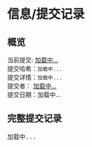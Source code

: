 # 信息/提交记录
## 概览
当前提交:
<span>
    <a id="github-commit-link2" href="#" target="_blank">
        <span id="github-commit2">加载中...</span>
    </a>
</span>
<br>
提交哈希：<code id="github-commit-full-hash">加载中...</code>
<br>
提交详情：<code id="github-commit-message">加载中...</code>
<br>
提交者：
<span>
    <a id="github-commit-author-link" href="#" target="_blank">
        <span id="github-commit-author">加载中...</span>
    </a>
</span>
<br>
提交日期：<span id="github-commit-date">加载中...</span>
<br>

## 完整提交记录
<pre id="github-commit-full">加载中...</pre>


<script>
    async function loadCommitStats2() {
        try {
            // 第零步：检查域名（甚至本地）
            const statsElement = document.getElementById('github-commit2'); // 查找 id
            const link = document.getElementById('github-commit-link2'); // 查找 id

            const hashElement = document.getElementById('github-commit-hash'); // 查找 id
            const fullHashElement = document.getElementById('github-commit-full-hash'); // 查找 id
            const messageElement = document.getElementById('github-commit-message'); // 查找 id
            const authorElement = document.getElementById('github-commit-author'); // 查找 id
            const dateElement = document.getElementById('github-commit-date'); // 查找 id
            const urlElement = document.getElementById('github-commit-url'); // 查找 id
            const authorElementUrl = document.getElementById('github-commit-author-link'); // 查找 id
            const fullElement = document.getElementById('github-commit-full'); // 查找 id

            if (!window.location.hostname.includes('localhost') && !window.location.hostname.includes('adclosenn.top')) {
                statsElement.textContent = 'Err. invalid domain name';
            }
            // 第一步：调用 API                
            const githubResponse = await fetch(`https://api.adclosenn.top/.netlify/functions/commit`);

            if (!githubResponse.ok) {
                throw new Error('获取信息失败');
            }

            const Data = await githubResponse.json();

            // 第二步：获取 Commit 数据
            const latestCommit = Data
            
            const commitData = {
                hash: latestCommit.sha.slice(0, 7),
                fullHash: latestCommit.sha,
                message: latestCommit.commit.message.split('\n')[0],
                author: latestCommit.commit.author.name,
                date: latestCommit.commit.author.date,
                url: latestCommit.html_url
            };
            
            
            if (statsElement) {
                statsElement.textContent = `${Data.sha.slice(0,7)}`;
            }
            
            if (hashElement) {
                hashElement.textContent = commitData.hash;
            }

            if (fullHashElement) {
                fullHashElement.textContent = commitData.fullHash;
            }
            if (messageElement) {
                messageElement.textContent = commitData.message;
            }
            if (authorElement) {
                authorElement.textContent = commitData.author;
            }
            if (authorElementUrl) {
                authorElementUrl.href = "https://github.com/"+commitData.author;
                authorElementUrl.title = "查看提交者 "+commitData.author;
            }
            if (dateElement) {
                dateElement.textContent = commitData.date;
            }
            if (urlElement) {
                urlElement.textContent = commitData.url;
            }

            if (fullElement) {
                fullElement.textContent = JSON.stringify(Data, null, 2);
            }

            if (link){
            const gurl = "https://github.com/Ad-closeNN/blog-fuwari/commit/"+Data.sha;
                link.href = gurl;
                link.title = "("+Data.commit.committer.date + ")" + " " + Data.commit.message;
            }
        } catch (error) {
            console.error('获取 Commit 信息失败:', error);  
            const statsElement = document.getElementById('github-commit2');
            if (statsElement) {
                statsElement.textContent = '提交信息不可用';
            }
        }
    }

    
    // 页面加载完成后获取 Commit 数据
    addEventListener('DOMContentLoaded', loadCommitStats2);
    // 页面加载完成后获取 Commit 数据
    function initCommitStats() {
        // 检查是否在 info 页面
        if (window.location.pathname === '/info/') {
            loadCommitStats2();
        }
    }

    // 初始加载
    if (document.readyState === 'loading') {
        document.addEventListener('DOMContentLoaded', initCommitStats);
    } else {
        initCommitStats();
    }

    // Swup 页面跳转后重新执行
    if (window.swup) {
        window.swup.hooks.on('page:view', initCommitStats);
    } else {
        document.addEventListener('swup:enable', () => {
            window.swup.hooks.on('page:view', initCommitStats);
        });
    }   
</script>
</MainGridLayout>